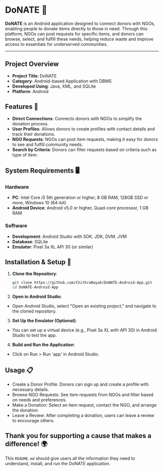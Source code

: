 # DoNATE 📲

**DoNATE** is an Android application designed to connect donors with NGOs, enabling people to donate items directly to those in need. Through this platform, NGOs can post requests for specific items, and donors can browse, select, and fulfill these needs, helping reduce waste and improve access to essentials for underserved communities.

---

## Project Overview
- **Project Title**: DoNATE
- **Category**: Android-based Application with DBMS
- **Developed Using**: Java, XML, and SQLite
- **Platform**: Android

## Features 🚀
- **Direct Connections**: Connects donors with NGOs to simplify the donation process.
- **User Profiles**: Allows donors to create profiles with contact details and track their donations.
- **NGO Requests**: NGOs can post item requests, making it easy for donors to see and fulfill community needs.
- **Search by Criteria**: Donors can filter requests based on criteria such as type of item.

## System Requirements 🖥️
### Hardware
- **PC**: Intel Core i3 5th generation or higher, 8 GB RAM, 128GB SSD or more, Windows 10 (64-bit)
- **Android Device**: Android v5.0 or higher, Quad-core processor, 1 GB RAM

### Software
- **Development**: Android Studio with SDK, JDK, DVM, JVM
- **Database**: SQLite
- **Emulator**: Pixel 3a XL API 30 (or similar)

## Installation & Setup 📲
1. **Clone the Repository**:
   ```bash
   git clone https://github.com/ChithraNayak/DoNATE-Android-App.git
   cd DoNATE-Android-App

2. **Open in Android Studio**:
- Open Android Studio, select "Open an existing project," and navigate to the cloned repository.

3. **Set Up the Emulator (Optional)**:
- You can set up a virtual device (e.g., Pixel 3a XL with API 30) in Android Studio to test the app.

4. **Build and Run the Application**:
- Click on Run > Run 'app' in Android Studio.

## Usage 📋
- Create a Donor Profile: Donors can sign up and create a profile with necessary details.
- Browse NGO Requests: See item requests from NGOs and filter based on needs and preferences.
- Make a Donation: Select an item request, contact the NGO, and arrange the donation.
- Leave a Review: After completing a donation, users can leave a review to encourage others.

## Thank you for supporting a cause that makes a difference! 🌍
This `README.md` should give users all the information they need to understand, install, and run the DoNATE application.
